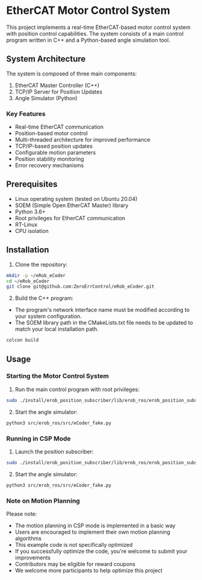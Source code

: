# EtherCAT Motor Control System

This project implements a real-time EtherCAT-based motor control system with position control capabilities. The system consists of a main control program written in C++ and a Python-based angle simulation tool.

## System Architecture

The system is composed of three main components:
1. EtherCAT Master Controller (C++)
2. TCP/IP Server for Position Updates
3. Angle Simulator (Python)

### Key Features

- Real-time EtherCAT communication 
- Position-based motor control
- Multi-threaded architecture for improved performance
- TCP/IP-based position updates
- Configurable motion parameters
- Position stability monitoring
- Error recovery mechanisms

## Prerequisites

- Linux operating system (tested on Ubuntu 20.04)
- SOEM (Simple Open EtherCAT Master) library
- Python 3.6+
- Root privileges for EtherCAT communication
- RT-Linux
- CPU isolation

## Installation

1. Clone the repository:
```bash
mkdir -p ~/eRob_eCoder
cd ~/eRob_eCoder
git clone git@github.com:ZeroErrControl/eRob_eCoder.git

```

2. Build the C++ program:
- The program's network interface name must be modified according to your system configuration.
- The SOEM library path in the CMakeLists.txt file needs to be updated to match your local installation path.
```bash
colcon build
```

## Usage
### Starting the Motor Control System

1. Run the main control program with root privileges:

```bash
sudo ./install/erob_position_subscriber/lib/erob_ros/erob_position_subscriber
```

2. Start the angle simulator:

```bash
python3 src/erob_ros/src/eCoder_fake.py
``` 

### Running in CSP Mode

1. Launch the position subscriber:
```bash
sudo ./install/erob_position_subscriber/lib/erob_ros/erob_position_subscriber
```

2. Start the angle simulator:
```bash
python3 src/erob_ros/src/eCoder_fake.py
``` 

### Note on Motion Planning

Please note:
- The motion planning in CSP mode is implemented in a basic way
- Users are encouraged to implement their own motion planning algorithms
- This example code is not specifically optimized
- If you successfully optimize the code, you're welcome to submit your improvements
- Contributors may be eligible for reward coupons
- We welcome more participants to help optimize this project